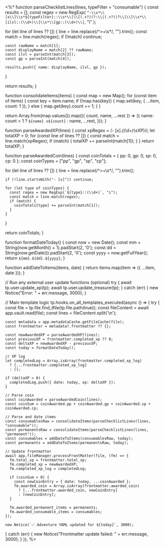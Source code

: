 <%*
function parseChecklistLines(lines, typeFilter = "consumable") {
  const results = [];
  const regex = new RegExp(
    `^-\\s*\\[x\\]\\s*${typeFilter}::\\s*\\[\\[(.+?)(?:\\|(.+?))?\\]\\]\\s*\\[ilvl::(\\d+)\\]\\s*\\[gp::(\\d+)\\]`,
    "i"
  );

  for (let line of lines ?? []) {
    line = line.replace(/^>+\s*/, "").trim();
    const match = line.match(regex);
    if (!match) continue;

    const rawName = match[1];
    const displayName = match[2] ?? rawName;
    const ilvl = parseInt(match[3]);
    const gp = parseInt(match[4]);

    results.push({ name: displayName, ilvl, gp });
  }

  return results;
}

function consolidateItems(items) {
  const map = new Map();
  for (const item of items) {
    const key = item.name;
    if (!map.has(key)) {
      map.set(key, { ...item, count: 1 });
    } else {
      map.get(key).count += 1;
    }
  }

  return Array.from(map.values()).map(({ count, name, ...rest }) => ({
    name: count > 1 ? `${name} x${count}` : name,
    ...rest,
  }));
}

function parseAwardedXP(lines) {
  const xpRegex = /- \[x\].*\((\d+)\s*XP\)/i;
  let totalXP = 0;
  for (const line of lines ?? []) {
    const match = line.match(xpRegex);
    if (match) {
      totalXP += parseInt(match[1]);
    }
  }
  return totalXP;
}

function parseAwardedCoin(lines) {
  const coinTotals = { pp: 0, gp: 0, sp: 0, cp: 0 };
  const coinTypes = ["pp", "gp", "sp", "cp"];

  for (let line of lines ?? []) {
    line = line.replace(/^>+\s*/, "").trim();

    if (!line.startsWith("- [x]")) continue;

    for (let type of coinTypes) {
      const regex = new RegExp(`${type}::(\\d+)`, "i");
      const match = line.match(regex);
      if (match) {
        coinTotals[type] += parseInt(match[1]);
      }
    }
  }

  return coinTotals;
}

function formatDateToday() {
  const now = new Date();
  const mm = String(now.getMonth() + 1).padStart(2, '0');
  const dd = String(now.getDate()).padStart(2, '0');
  const yyyy = now.getFullYear();
  return `${mm}.${dd}.${yyyy}`;
}

function addDateToItems(items, date) {
  return items.map(item => ({ ...item, date }));
}

// Run any external user update functions (optional)
try {
  await tp.user.update_xp(tp);
  await tp.user.update_treasure(tp);
} catch (err) {
  new Notice("Error: " + err.message, 3000);
}

// Main template logic
tp.hooks.on_all_templates_executed(async () => {
  try {
    const file = tp.file.find_tfile(tp.file.path(true));
    const fileContent = await app.vault.read(file);
    const lines = fileContent.split('\n');

    const metadata = app.metadataCache.getFileCache(file);
    const frontmatter = metadata?.frontmatter ?? {};

    const newAwardedXP = parseAwardedXP(lines);
    const previousXP = frontmatter.completed_xp ?? 0;
    const deltaXP = newAwardedXP - previousXP;
    const today = formatDateToday();

    // XP log
    let completedLog = Array.isArray(frontmatter.completed_xp_log)
      ? [...frontmatter.completed_xp_log]
      : [];

    if (deltaXP > 0) {
      completedLog.push({ date: today, xp: deltaXP });
    }

    // Parse coin
    const coinAwarded = parseAwardedCoin(lines);
    const coinSum = coinAwarded.pp + coinAwarded.gp + coinAwarded.sp + coinAwarded.cp;

    // Parse and date items
    const consumablesRaw = consolidateItems(parseChecklistLines(lines, "consumable"));
    const permanentsRaw = consolidateItems(parseChecklistLines(lines, "permanent"));
    const consumables = addDateToItems(consumablesRaw, today);
    const permanents = addDateToItems(permanentsRaw, today);

    // Update frontmatter
    await app.fileManager.processFrontMatter(file, (fm) => {
      fm.total_xp = frontmatter.total_xp;
      fm.completed_xp = newAwardedXP;
      fm.completed_xp_log = completedLog;

      if (coinSum > 0) {
        const newCoinEntry = { date: today, ...coinAwarded };
        fm.awarded_coin = Array.isArray(frontmatter.awarded_coin)
          ? [...frontmatter.awarded_coin, newCoinEntry]
          : [newCoinEntry];
      }

      fm.awarded_permanent_items = permanents;
      fm.awarded_consumable_items = consumables;
    });

    new Notice(`✅ Adventure YAML updated for ${today}`, 3000);
  } catch (err) {
    new Notice("Frontmatter update failed: " + err.message, 3000);
  }
});
%>
